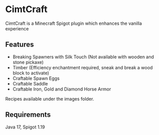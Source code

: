 # CimtCraft
CimtCraft is a Minecraft Spigot plugin which enhances the vanilla experience

## Features
- Breaking Spawners with Silk Touch (Not available with wooden and stone pickaxe)
- Timber (Efficiency enchantment required, sneak and break a wood block to activate)
- Craftable Spawn Eggs
- Craftable Saddle
- Craftable Iron, Gold and Diamond Horse Armor

Recipes available under the images folder.
  
## Requirements
Java 17, Spigot 1.19